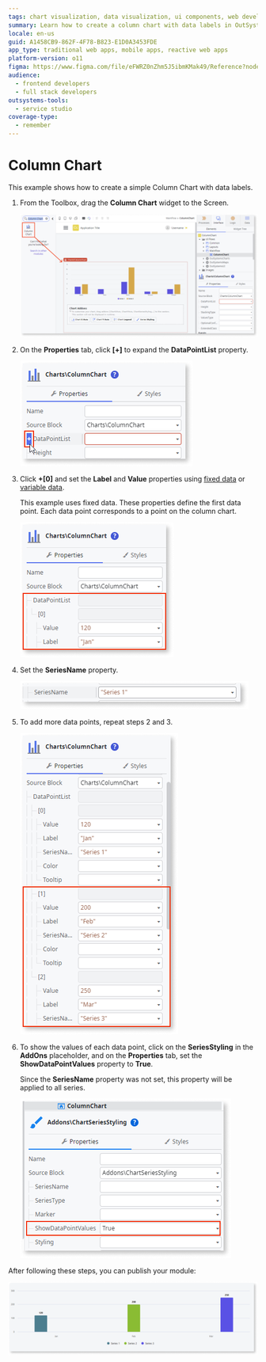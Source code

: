 ```yaml
---
tags: chart visualization, data visualization, ui components, web development, outsystems widgets
summary: Learn how to create a column chart with data labels in OutSystems 11 (O11) using the Column Chart widget and configuring properties for data visualization.
locale: en-us
guid: A1458CB9-862F-4F78-B823-E1D0A3453FDE
app_type: traditional web apps, mobile apps, reactive web apps
platform-version: o11
figma: https://www.figma.com/file/eFWRZ0nZhm5J5ibmKMak49/Reference?node-id=2415:4179
audience:
  - frontend developers
  - full stack developers
outsystems-tools:
  - service studio
coverage-type:
  - remember
---
```


# Column Chart

This example shows how to create a simple Column Chart with data labels.

1. From the Toolbox, drag the **Column Chart** widget to the Screen.

    ![Screenshot showing the Column Chart widget being dragged onto the screen in the development environment](images/chartcolumn-drag-ss.png "Dragging Column Chart Widget")

1. On the **Properties** tab, click **[+]** to expand the **DataPointList** property.

    ![Screenshot of the Properties tab with the DataPointList property expanded to show its options](images/chartcolumn-expand-ss.png "Expanding DataPointList Property")

1. Click **+[0]** and set the **Label** and **Value** properties using [fixed data](chart-data-v2.md#populate-your-chart-with-fixed-data) or [variable data](chart-data-v2.md#populate-your-chart-with-variable-data).

    This example uses fixed data. These properties define the first data point. Each data point corresponds to a point on the column chart.

    ![Screenshot illustrating how to set the Label and Value properties for a data point in the Column Chart](images/chartcolumn-datapointlist-ss.png "Setting Data Point Properties")

1. Set the **SeriesName** property.

    ![Screenshot showing the SeriesName property field in the Properties tab for the Column Chart](images/chart-seriesname-ss.png "Setting SeriesName Property")

1. To add more data points, repeat steps 2 and 3.

    ![Screenshot demonstrating how to add more data points to the Column Chart by repeating previous steps](images/chartcolumn-extradatapoints-ss.png "Adding Additional Data Points")

1. To show the values of each data point, click on the **SeriesStyling** in the **AddOns** placeholder, and on the **Properties** tab, set the **ShowDataPointValues** property to **True**.

    Since the **SeriesName** property was not set, this property will be applied to all series.

    ![Screenshot of the SeriesStyling section where ShowDataPointValues property is set to True to display data point values](images/chartcolumn-showdatapoint-ss.png "Enabling Data Point Values Display")

After following these steps, you can publish your module:

![Image of the final result showing a published Column Chart with data labels](images/chart-column-result.png "Final Column Chart Result")
